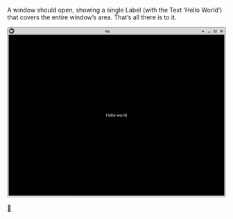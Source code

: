 A window should open, showing a single Label (with the Text ‘Hello World’) that covers the entire window’s area. That’s all there is to it.

![](Screenshot_2025-07-31_14-28-01.png)

[🔗](https://kivy.org/doc/stable/guide/basic.html#create-an-application)